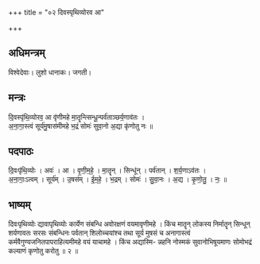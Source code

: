 +++
title = "०२ दिवस्पृथिव्योरव आ"

+++
## अधिमन्त्रम्
विश्वेदेवाः। लुशो धानाकः। जगती।

## मन्त्रः
दि॒वस्पृ॑थि॒व्योरव॒ आ वृ॑णीमहे मा॒तॄन्त्सिन्धू॒न्पर्व॑ताञ्छर्य॒णाव॑तः ।  
अ॒ना॒गा॒स्त्वं सूर्य॑मु॒षास॑मीमहे भ॒द्रं सोमः॑ सुवा॒नो अ॒द्या कृ॑णोतु नः ॥

## पदपाठः
दि॒वःपृ॑थि॒व्योः । अवः॑ । आ । वृ॒णी॒म॒हे॒ । मा॒तॄन् । सिन्धू॑न् । पर्व॑तान् । श॒र्य॒णाऽव॑तः ।  
अ॒ना॒गाः॒ऽत्वम् । सूर्य॑म् । उ॒षस॑म् । ई॒म॒हे॒ । भ॒द्रम् । सोमः॑ । सु॒वा॒नः । अ॒द्य । कृ॒णो॒तु॒ । नः॒ ॥

## भाष्यम्
दिवःपृथिव्योः द्यावापृथिव्योः कार्येण संबन्धि अवोरक्षणं वयमावृणीमहे । किंच मातॄन् लोकस्य निर्मातॄन् सिन्धून् शर्यणावतः सरसः संबन्धिनः पर्वतान् शिलोच्चयांश्च तथा सूर्य मुषसं च अनागास्त्वं कर्मवैगुण्यजनितपापराहित्यमीमहे वयं याचामहे । किंच अद्यास्मि- न्नहनि नोस्मकं सुवानोभिषूयमाणः सोमोभद्रं कल्याणं कृणोतु करोतु ॥ २ ॥